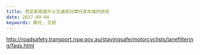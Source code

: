 ```yaml
---
title: 悉尼新南威尔士交通部对摩托穿车缝的研究
date: 2017-09-04
keywords: 摩托, 交规
---
```


http://roadsafety.transport.nsw.gov.au/stayingsafe/motorcyclists/lanefiltering/faqs.html